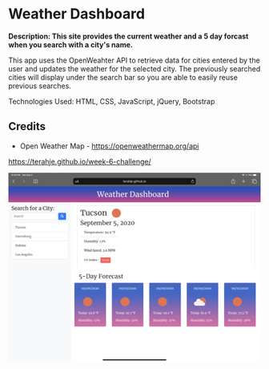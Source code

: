 # Weather Dashboard

**Description:  This site provides the current weather and a 5 day forcast when you search with a city's name.** 

This app uses the OpenWeahter API to retrieve data for cities entered by the user and updates the weather for the selected city. The previously searched cities will display under the search bar so you are able to easily reuse previous searches.

Technologies Used: HTML, CSS, JavaScript, jQuery, Bootstrap

## Credits
- Open Weather Map - https://openweathermap.org/api

https://terahje.github.io/week-6-challenge/

![](assets/images/screenshot.jpg)
